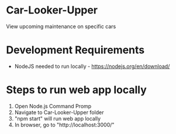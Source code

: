 # Car-Looker-Upper
View upcoming maintenance on specific cars

# Development Requirements
- NodeJS needed to run locally - https://nodejs.org/en/download/

# Steps to run web app locally
1. Open Node.js Command Promp
2. Navigate to Car-Looker-Upper folder
3. "npm start" will run web app locally
4. In browser, go to "http://localhost:3000/"